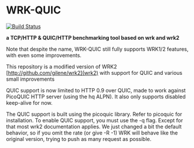 # WRK-QUIC
[![Build Status](https://travis-ci.com/tbarbette/wrk-quic.svg?branch=master)](https://travis-ci.com/tbarbette/wrk-quic)

  **a TCP/HTTP & QUIC/HTTP benchmarking tool based on wrk and wrk2**
  
  Note that despite the name, WRK-QUIC still fully supports WRK1/2 features, with even some improvements.

  This repository is a modified version of WRK2 [http://github.com/gilene/wrk2](wrk2) with support for QUIC and various small improvements

  QUIC support is now limited to HTTP 0.9 over QUIC, made to work against PicoQUIC HTTP server (using the hq ALPN). It also only supports disabled keep-alive for now.

  The QUIC support is built using the picoquic library. Refer to picoquic for installation. To enable QUIC support, you must use the -q flag. Except for that most wrk2 documentation applies. We just changed a bit the default behavior, so if you omit the rate (or give -R -1) WRK will behave like the original version, trying to push as many request as possible.


